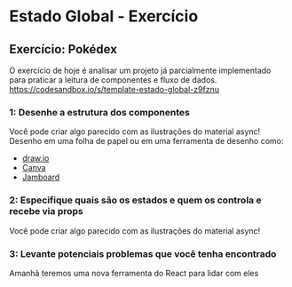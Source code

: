 # Estado Global - Exercício

## Exercício: Pokédex
O exercício de hoje é analisar um projeto já parcialmente implementado para praticar a leitura de componentes e fluxo de dados.
https://codesandbox.io/s/template-estado-global-z9fznu

### 1: Desenhe a estrutura dos componentes
Você pode criar algo parecido com as ilustrações do material async! Desenho em uma folha de papel ou em uma ferramenta de desenho como:
- [draw.io](https://app.diagrams.net/)
- [Canva](https://www.canva.com/pt_br/quadros-brancos/fluxogramas/)
- [Jamboard](https://jamboard.google.com/)

### 2: Especifique quais são os estados e quem os controla e recebe via props
Você pode criar algo parecido com as ilustrações do material async!

### 3: Levante potenciais problemas que você tenha encontrado
Amanhã teremos uma nova ferramenta do React para lidar com eles
